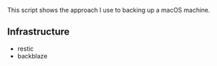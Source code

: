 This script shows the approach I use to backing up a macOS machine.

## Infrastructure

- restic
- backblaze
